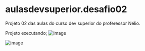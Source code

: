 # aulasdevsuperior.desafio02
Projeto 02 das aulas do curso dev superior do proferessor Nélio.

Projeto executando;
![image](https://github.com/user-attachments/assets/35da6c66-5abc-42c5-9039-ec8122a3f4a8)

![image](https://github.com/user-attachments/assets/c389863b-7fbd-45e2-be32-a0e5350c12c8)
